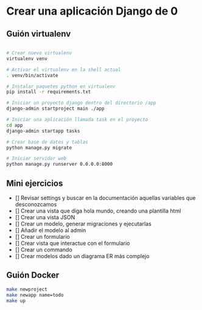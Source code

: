 # Crear una aplicación Django de 0


## Guión virtualenv

```bash

# Crear nuevo virtualenv
virtualenv venv

# Activar el virtualenv en la shell actual
. venv/bin/activate

# Instalar paquetes python en virtualenv
pip install -r requirements.txt

# Iniciar un proyecto django dentro del directorio /app
django-admin startproject main ./app

# Iniciar una aplicación llamada task en el proyecto
cd app
django-admin startapp tasks

# Crear base de datos y tablas
python manage.py migrate

# Iniciar servidor web
python manage.py runserver 0.0.0.0:8000
```


## Mini ejercicios

- [] Revisar settings y buscar en la documentación aquellas variables que desconozcamos
- [] Crear una vista que diga hola mundo, creando una plantilla html
- [] Crear una vista JSON
- [] Crear un modelo, generar migraciones y ejecutarlas
- [] Añadir el modelo al admin
- [] Crear un formulario
- [] Crear vista que interactue con el formulario
- [] Crear un commando
- [] Crear modelos dado un diagrama ER más complejo


## Guión Docker

```bash
make newproject
make newapp name=todo
make up
```
